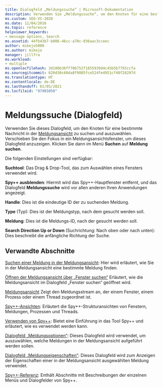 ```yaml
---
title: Dialogfeld „Meldungssuche“ | Microsoft-Dokumentation
description: Verwenden Sie „Meldungssuche“, um den Knoten für eine bestimmte Nachricht in der Meldungsansicht zu suchen und auszuwählen. Sie können nach Handle, Nachrichtentyp und Nachrichten-ID suchen.
ms.custom: SEO-VS-2020
ms.date: 11/04/2016
ms.topic: reference
helpviewer_keywords:
- message options, Search
ms.assetid: 44fb43b7-b006-46cc-a70c-036aac3cceec
author: mikejo5000
ms.author: mikejo
manager: jillfra
ms.workload:
- multiple
ms.openlocfilehash: 3d100b36ff706752f1855939d4c45b5b7793ccfa
ms.sourcegitcommit: 620d30c60da8f9805fce524fe4951cf40f28297d
ms.translationtype: HT
ms.contentlocale: de-DE
ms.lasthandoff: 01/05/2021
ms.locfileid: "97903050"
---
```

# <a name="message-search-dialog-box"></a>Meldungssuche (Dialogfeld)
Verwenden Sie dieses Dialogfeld, um den Knoten für eine bestimmte Nachricht in der [Meldungsansicht](../debugger/messages-view.md) zu suchen und auszuwählen. Verschieben Sie den Fokus in ein Meldungsansichtsfenster, um dieses Dialogfeld anzuzeigen. Klicken Sie dann im Menü **Suchen** auf **Meldung suchen**.

 Die folgenden Einstellungen sind verfügbar:

 **Suchtool**: Das Drag & Drop-Tool, das zum Auswählen eines Fensters verwendet wird.

 **Spy++ ausblenden**: Hiermit wird das Spy++-Hauptfenster entfernt, und das Dialogfeld **Meldungssuche** wird vor allen anderen Ihren Anwendungen angezeigt.

 **Handle**: Dies ist die eindeutige ID der zu suchenden Meldung.

 **Type** (Typ): Dies ist der Meldungstyp, nach dem gesucht werden soll.

 **Meldung**: Dies ist die Meldungs-ID, nach der gesucht werden soll.

 **Search Direction Up or Down** (Suchrichtung: Nach oben oder nach unten): Dies beschreibt die anfängliche Richtung der Suche.

## <a name="related-sections"></a>Verwandte Abschnitte
 [Suchen einer Meldung in der Meldungsansicht](../debugger/how-to-search-for-a-message-in-messages-view.md): Hier wird erläutert, wie Sie in der Meldungsansicht eine bestimmte Meldung finden.

 [Öffnen der Meldungsansicht über „Fenster suchen“](../debugger/how-to-open-messages-view-from-find-window.md) Erläutert, wie die Meldungsansicht im Dialogfeld „Fenster suchen“ geöffnet wird.

 [Meldungsansicht](../debugger/messages-view.md) Zeigt den Meldungsstream an, der einem Fenster, einem Prozess oder einem Thread zugeordnet ist.

 [Spy++-Ansichten](../debugger/spy-increment-views.md): Erläutert die Spy++-Strukturansichten von Fenstern, Meldungen, Prozessen und Threads.

 [Verwenden von Spy++](../debugger/using-spy-increment.md): Bietet eine Einführung in das Tool Spy++ und erläutert, wie es verwendet werden kann.

 [Dialogfeld „Meldungsoptionen“](../debugger/message-options-dialog-box.md): Dieses Dialogfeld wird verwendet, um auszuwählen, welche Meldungen in der Meldungsansicht aufgeführt werden sollen.

 [Dialogfeld „Meldungseigenschaften“](../debugger/message-properties-dialog-box.md): Dieses Dialogfeld wird zum Anzeigen der Eigenschaften einer in der Meldungsansicht ausgewählten Meldung verwendet.

 [Spy++-Referenz](../debugger/spy-increment-reference.md): Enthält Abschnitte mit Beschreibungen der einzelnen Menüs und Dialogfelder von Spy++.